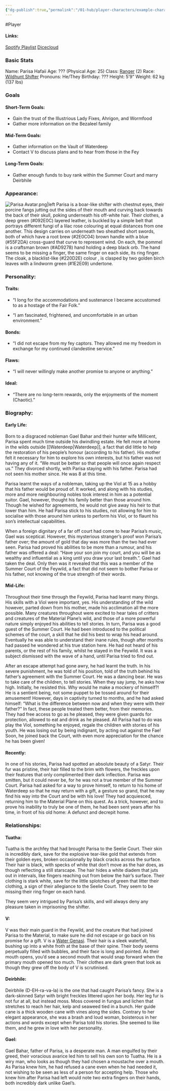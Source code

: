```yaml
---
{"dg-publish":true,"permalink":"/01-hub/player-characters/example-character-parisa-hafaii/","tags":["Player"],"created":"2024-08-13T22:06:55.058+01:00","updated":"2025-02-10T01:14:34.536+00:00"}
---
```


#Player 
#### Links:
[Spotify Playlist](https://open.spotify.com/playlist/4ceWoEoq3Nkb6jufwhhYdl?si=2b76c90ed7eb4bbb)
[Dicecloud](https://dicecloud.com/character/DLBqbCZjDkiPkwNvf/Parisa)

### Basic Stats
Name: Parisa Hafaii
Age: ??? (Physical Age: 25)
Class: [Ranger](http://dnd5e.wikidot.com/ranger) (2)
Race: [Wildhunt Shifter](http://dnd5e.wikidot.com/lineage:shifter#toc5)
Pronouns: He/They
Birthday: ???
Height: 5’9”
Weight: 62 kg (137 lbs)

### Goals
#### Short-Term Goals:
- Gain the trust of the Illustrious Lady Fixes, Ahrigon, and Wormfood
- Gather more information on the Bezaleel family

#### Mid-Term Goals:
- Gather information on the Vault of Waterdeep
- Contact V to discuss plans and to hear from those in the Fey

#### Long-Term Goals:
- Gather enough funds to buy rank within the Summer Court and marry Deirbhile

### Appearance:
![Parisa Avatar.png|left](/img/user/z_attachments/Parisa%20Avatar.png) Parisa is a boar-like shifter with chestnut eyes, their porcine fangs jutting out the sides of their mouth and curving back towards the back of their skull, poking underneath his off-white hair. Their clothes, a deep green (#092E0C) layered leather, is buckled by a simple belt that portrays different fungi of a lilac rose colouring at equal distances from one another. This design carries on underneath two sheathed short swords, both of which have a root brew (#2E0C04) brown handle with a blue (#55F2DA) cross-guard that curve to represent wind. On each, the pommel is a craftsman brown (#AD9278) hand holding a deep black orb. The hand seems to be missing a finger, the same finger on each side, its ring finger. The cloak, a blacklist-like (#220D2E) colour , is clasped by two golden birch leaves with a lindworm green (#1E2E09) undertone.
### Personality:
#### Traits:
- “I long for the accommodations and sustenance I became accustomed to as a hostage of the Fair Folk.”

- “I am fascinated, frightened, and uncomfortable in an urban environment.”
#### Bonds:
- “I did not escape from my fey captors. They allowed me my freedom in exchange for my continued clandestine service.”

#### Flaws:
- “I will never willingly make another promise to anyone or anything.”

#### Ideal:
- “There are no long-term rewards, only the enjoyments of the moment (Chaotic).”


### Biography:
#### Early Life:

Born to a disgraced nobleman Gael Bahar and their hunter wife Millicent, Parisa spent much time outside his dwindling estate. He felt more at home in the wilds outside [[Waterdeep\|Waterdeep]], a fact that did little to help the restoration of his people’s honour (according to his father). His mother felt it necessary for him to explore his own interests, but his father was not having any of it. “We must be better so that people will once again respect us.” They divorced shortly, with Parisa staying with his father. Parisa had not seen his mother since. He was 8 at this time.

Parisa learnt the ways of a nobleman, taking up the Viol at 15 as a hobby that his father would be proud of. It worked, and along with his studies, more and more neighbouring nobles took interest in him as a potential suitor. Gael, however, thought his family better than those around him. Though he wished for agreements, he would not give away his heir to that lower than him. He had Parisa stick to his studies, not allowing for him to socialise with those around him unless to perform his Viol, or to flaunt his son’s intellectual capabilities.

When a foreign dignitary of a far off court had come to hear Parisa’s music, Gael was sceptical. However, this mysterious stranger’s proof won Parisa’s father over; the amount of gold that day was more than the two had ever seen. Parisa had proved his abilities to be more than a rumour, and his father was offered a deal: “Have your son join my court, and you will be as wealthy and influential as a king until you draw your last breath.”. Gael had taken the deal. Only then was it revealed that this was a member of the Summer Court of the Feywild, a fact that did not seem to bother Parisa or his father, not knowing of the true strength of their words.

#### Mid-Life:

Throughout their time through the Feywild, Parisa had learnt many things. His skills with a Viol were important, yes. His understanding of the wild however, parted down from his mother, made his acclimation all the more possible. Many creatures throughout were excited to hear tales of critters and creatures of the Material Plane’s wild, and those of a more powerful nature simply enjoyed his abilities to tell stories. In turn, Parisa was a good guest of the Summer Court. He had been introduced to the political schemes of the court, a skill that he did his best to wrap his head around. Eventually he was able to understand their inane rules, though after months had passed he wondered at his true station here. He had not heard of his parents, or the rest of his family, whilst he stayed in the Feywild. It was a subject dismissed with the wave of a hand, until Parisa tried to find out.  

After an escape attempt had gone awry, he had learnt the truth. In his severe punishment, he was told of his position, told of the truth behind his father’s agreement with the Summer Court. He was a dancing bear. He was to take care of the children, to tell stories. When they say jump, he asks how high. Initially, he resisted this. Why would he make a mockery of himself?! He is a sentient being, not some puppet to be tossed around for their amusement! However, days in captivity turned to months, and he had asked himself: “What is the difference between now and when they were with their father?” In fact, these people treated them better, from their memories. They had free access to go as he pleased, they were given guards for protection, allowed to eat and drink as he pleased. All Parisa had to do was play the Viol, something he enjoyed, regale the children with stories of his youth. He was losing out by being indignant, by acting out against the Fae! Soon, he joined back the Court, with even more appreciation for the chance he has been given!

#### Recently:

In one of his stories, Parisa had spotted an absolute beauty of a Satyr. Their fur was pristine, their hair filled to the brim with flowers, the freckles upon their features that only complimented their dark inflection. Parisa was smitten, but it could never be, for he was not a true member of the Summer Court. Parisa had asked for a way to prove himself, to return to his home of Waterdeep so that he may return with a gift, a gesture so grand, that he may find his way into the Court and be with his love! They had acquiesced, returning him to the Material Plane on this quest. As a trick, however, and to prove his inability to truly be one of them, he had been sent years after his time, in front of his old home: A defunct and decrepit home.

### Relationships:

#### Tuatha:

Tuatha is the archfey that had brought Parisa to the Seelie Court. Their skin is incredibly dark, save for the explosive tear-like gold that extends from their golden eyes, broken occasionally by black cracks across the surface. Their hair is black, with specks of white that don’t move as the hair does, as though reflecting a still starscape. The hair hides a white diadem that juts out in intervals, like fingers reaching out from below the hair’s surface. Their clothing is stark white, save for the little splotches of green that litter their clothing, a sign of their allegiance to the Seelie Court. They seem to be missing their ring finger on each hand.

They seem very intrigued by Parisa’s skills, and will always deny any pleasure taken in imprisoning the shifter.

#### V:
V was their main guard in the Feywild, and the creature that had joined Parisa to the Material, to make sure he did not escape or go back on his promise for a gift. V is a [Water Genasi](http://dnd5e.wikidot.com/lineage:genasi-water). Their hair is a sleek waterfall, bushing up into a white froth at the base of their spine. Their body seems perpetually filled with bubbles, and their face is long and pointed. As their mouth opens, you’d see a second mouth that would snap forward when the primary mouth opened too much. Their clothes are dark green that look as though they grew off the body of V is scrutinised.

#### Deirbhile:
Deirbhile (D-EH-ra-va-la) is the one that had caught Parisa’s fancy. She is a dark-skinned Satyr with bright freckles littered upon her body. Her leg fur is not fur at all, but instead moss. Moss covered in fungus and lichen that stretches to reach her hair, kelp and seaweed tied in a bunch. Her guide cane is a thick wooden cane with vines along the sides. Contrary to her elegant appearance, she was a brash and loud woman, boisterous in her actions and words except when Parisa told his stories. She seemed to like them, and he grew in love with her personality.

#### Gael:
Gael Bahar, father of Parisa, is a desperate man. A man engulfed by their greed, their voracious avarice led him to sell his own son to Tuatha. He is a wiry man, who looks as though they had chosen a moustache over a mouth. As Parisa knew him, he had refused a cane even when he had needed it, not wishing to be seen as less of a person for accepting help. Those who knew him after Parisa had left would note two extra fingers on their hands, both incredibly dark unlike Gael’s.